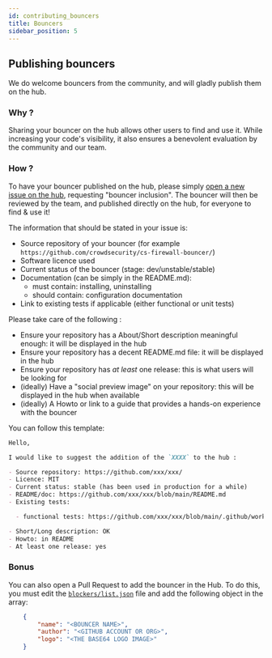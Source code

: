 ```yaml
---
id: contributing_bouncers
title: Bouncers
sidebar_position: 5
---
```


## Publishing bouncers

We do welcome bouncers from the community, and will gladly publish them on the hub.

### Why ?

Sharing your bouncer on the hub allows other users to find and use it. While increasing your code's visibility, it also ensures a benevolent evaluation by the community and our team.

### How ?


To have your bouncer published on the hub, please simply [open a new issue on the hub](https://github.com/crowdsecurity/hub/issues/new), requesting "bouncer inclusion". The bouncer will then be reviewed by the team, and published directly on the hub, for everyone to find & use it!

The information that should be stated in your issue is:

- Source repository of your bouncer (for example `https://github.com/crowdsecurity/cs-firewall-bouncer/`)
- Software licence used
- Current status of the bouncer (stage: dev/unstable/stable)
- Documentation (can be simply in the README.md):
  - must contain: installing, uninstalling
  - should contain: configuration documentation
- Link to existing tests if applicable (either functional or unit tests)

Please take care of the following :

- Ensure your repository has a About/Short description meaningful enough: it will be displayed in the hub
- Ensure your repository has a decent README.md file: it will be displayed in the hub
- Ensure your repository has _at least_ one release: this is what users will be looking for
- (ideally) Have a "social preview image" on your repository: this will be displayed in the hub when available
- (ideally) A Howto or link to a guide that provides a hands-on experience with the bouncer

You can follow this template:

```markdown
Hello,

I would like to suggest the addition of the `XXXX` to the hub :

- Source repository: https://github.com/xxx/xxx/
- Licence: MIT
- Current status: stable (has been used in production for a while)
- README/doc: https://github.com/xxx/xxx/blob/main/README.md
- Existing tests:

  - functional tests: https://github.com/xxx/xxx/blob/main/.github/workflows/tests.yml

- Short/Long description: OK
- Howto: in README
- At least one release: yes
```


### Bonus

You can also open a Pull Request to add the bouncer in the Hub.
To do this, you must edit the [`blockers/list.json`](https://raw.githubusercontent.com/crowdsecurity/hub/master/blockers/list.json) file and add the following object in the array:

```json
    {
        "name": "<BOUNCER NAME>",
        "author": "<GITHUB ACCOUNT OR ORG>",
        "logo": "<THE BASE64 LOGO IMAGE>"
    }
```